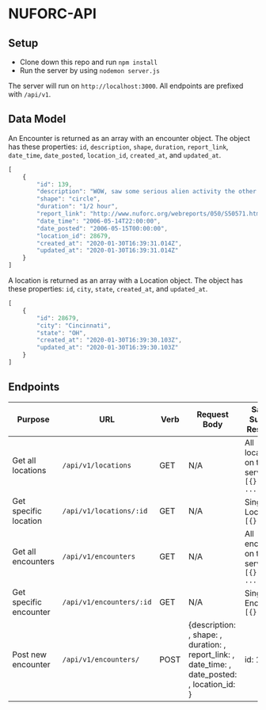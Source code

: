 # NUFORC-API


## Setup

* Clone down this repo and run `npm install`
* Run the server by using `nodemon server.js`

The server will run on `http://localhost:3000`. All endpoints are prefixed with `/api/v1`.

## Data Model

An Encounter is returned as an array with an encounter object. The object has these properties: `id`, `description`, `shape`, `duration`, `report_link`, `date_time`, `date_posted`, `location_id`, `created_at`, and `updated_at`.


```js
[
    {
        "id": 139,
        "description": "WOW, saw some serious alien activity the other day, in Cincinnati",
        "shape": "circle",
        "duration": "1/2 hour",
        "report_link": "http://www.nuforc.org/webreports/050/S50571.html",
        "date_time": "2006-05-14T22:00:00",
        "date_posted": "2006-05-15T00:00:00",
        "location_id": 28679,
        "created_at": "2020-01-30T16:39:31.014Z",
        "updated_at": "2020-01-30T16:39:31.014Z"
    }
]
```

A location is returned as an array with a Location object. The object has these properties: `id`, `city`, `state`, `created_at`, and `updated_at`.

```js
[
    {
        "id": 28679,
        "city": "Cincinnati",
        "state": "OH",
        "created_at": "2020-01-30T16:39:30.103Z",
        "updated_at": "2020-01-30T16:39:30.103Z"
    }
]
```

## Endpoints

| Purpose | URL | Verb | Request Body | Sample Success Response |
|----|----|----|----|----|
| Get all locations |`/api/v1/locations`| GET | N/A | All locations on the server: `[{}, {}, ...]` |
| Get specific location |`/api/v1/locations/:id`| GET | N/A | Single Location `[{}]` |
| Get all encounters |`/api/v1/encounters`| GET | N/A | All encounters on the server: `[{}, {}, ...]` |
| Get specific encounter |`/api/v1/encounters/:id`| GET | N/A | Single Encounter `[{}]` |
| Post new encounter |`/api/v1/encounters/`| POST | {description: <string>, shape: <string>, duration: <string>, report_link: <string>, date_time: <string>, date_posted: <string>, location_id: <integer>}| id: 139 |
